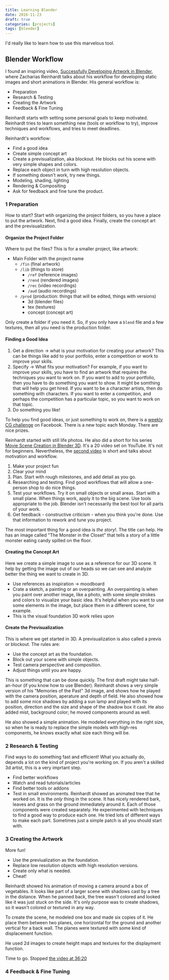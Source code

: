 ```yaml
---
title: Learning Blender
date: 2016-11-23
draft: true
categories: [projects]
tags: [blender]
---
```


I'd really like to learn how to use this marvelous tool.
<!--more-->

## Blender Workflow
I found an inspiring video, [Successfully Developing Artwork in Blender](https://www.youtube.com/watch?v=TEl8Z-Gemro), where Zacharias Reinhardt talks about his workflow for developing static images and short animations in Blender. His general workflow is:

- Preparation
- Research & Testing
- Creating the Artwork
- Feedback & Fine Tuning

Reinhardt starts with setting some personal goals to keep motivated. Reinhardt tries to learn something new (tools or workflow to try), improve techniques and workflows, and tries to meet deadlines.

Reinhardt's workflow:

- Find a good idea
- Create simple concept art
- Create a previsualization, aka blockout. He blocks out his scene with very simple shapes and colors.
- Replace each object in turn with high resolution objects.
- If something doesn't work, try new things.
- Modeling, shading, lighting
- Rendering & Compositing
- Ask for feedback and fine tune the product.


### 1 Preparation
How to start? Start wtih organizing the project folders, so you have a place to put the artwork. Next, find a good idea. Finally, create the concept art and the previsualization.

#### Organize the Project Folder
Where to put the files? This is for a smaller project, like artwork:

- Main Folder with the project name
    - `/fin`    (final artwork)
    - `/lib`    (things to store)
        - `/ref`    (reference images)
        - `/rend`   (rendered images)
        - `/rec`    (video recordings)
        - `/aud`    (audio recordings)
    - `/prod`   (production: things that will be edited, things with versions)
        - 3d        (blender files)
        - tex       (textures)
        - concept   (concept art)

Only create a folder if you need it. So, if you only have a `blend` file and a few textures, then all you need is the production folder.

#### Finding a Good Idea

1. Get a direction -> what is your motivation for creating your artwork? This can be things like add to your portfolio, enter a competition or work to improve your skills.
1. Specify -> What fits your motivation? For example, if you want to improve your skills, you have to find an artwork that requires the techniques you want to work on. If you want to add to your portfolio, then you have to do something you want to show. It might be somthing that will help you get hired. If you want to be a character artists, then do something with characters. If you want to enter a competition, and perhaps the competition has a particular topic, so you want to work on that topic.
1. Do something you like!

To help you find good ideas, or just something to work on, there is a [weekly CG challenge](https://facebook.com/groups/weeklycgc) on Facebook. There is a new topic each Monday. There are nice prizes.

Reinhardt started with still life photos. He also did a short for his series [Movie Scene Creation in Blender 3D](https://www.youtube.com/watch?v=Wd3bz62dDLA). It's a 20 video set on YouTube. It's not for beginners. Nevertheless, the [second video](https://www.youtube.com/watch?v=R2BsIMmRmog) is short and talks about motivation and workflow.

1. Make your project fun
1. Clear your mind
1. Plan. Start with rough milestones, and add detail as you go.
1. Researching and testing. Find good workflows that will allow a one-person shop to do nice things.
1. Test your workflows. Try it on small objects or small areas. Start with a small plane. When things work, apply it to the big scene. Use tools appropriate to the job. Blender isn't necessarily the best tool for all parts of your work.
1. Get feedback - constructive criticism - when you think you're done. Use that information to rework and tune you project.

The most important thing for a good idea is _the story_!. The title can help. He has an image called "The Monster in the Closet" that tells a story of a little monster eating candy spilled on the floor.

#### Creating the Concept Art
Here we create a simple image to use as a reference for our 3D scene. It help by getting the image out of our heads so we can see and analyze better the thing we want to create in 3D.

- Use references as inspiration -> moodboard
- Crate a sketch, a painting or an overpainting. An overpainting is when you paint over another image, like a photo, with some simple strokes and colors to visualize your basic idea. It's helpful when you want to use some elements in the image, but place them in a different scene, for example.
- This is the visual foundation 3D work relies upon

#### Create the Previsualization
This is where we get started in 3D. A previsualization is also called a previs or blockout. The rules are:

- Use the concept art as the foundation.
- Block out your scene with simple objects.
- Test camera perspective and composition.
- Adjust things until you are happy.

This is something that can be done quickly. The first draft might take half-an-hour (if you know how to use Blender). Reinhardt shows a very simple version of his "Memories of the Past" 3d image, and shows how he played with the camera position, aperature and depth of field. He also showed how to add some nice shadows by adding a sun lamp and played with its position, direction and the size and shape of the shadow box it cast. He also added mist, background color; he moved components around as well.

He also showed a simple animation. He modeled everything in the right size, so when he is ready to replace the simple models with high-res components, he knows exactly what size each thing will be.

### 2 Research & Testing
Find ways to do something fast and efficient! What you actually do, depends a lot on the kind of project you're working on. If you aren't a skilled 3d artist, this is a very imprtant step.

- Find better workflows
- Watch and read tutorials/articles
- Find better tools or addons
- Test in small environments. Reinhardt showed an animated tree that he worked on. It is the _only_ thing in the scene. It has nicely rendered bark, leaves and grass on the ground immediately around it. Each of those components were created separately. He experimented with techniques to find a good way to produce each one. He tried lots of different ways to make each part. Sometimes just a simple patch is all you should start with.

### 3 Creating the Artwork
More fun!

- Use the previualization as the foundation.
- Replace low resolution objects with high resolution versions.
- Create only what is needed.
- Cheat!

Reinhardt showed his animation of moving a camera around a box of vegetables. It looks like part of a larger scene with shadows cast by a tree in the distance. When he panned back, the tree wasn't colored and looked like it was just stuck on the side. It's only purpose was to create shadows, so it wasn't colored or textured in any way.

To create the scene, he modeled one box and made six copies of it. He place them between two planes, one horizontal for the ground and another vertical for a back wall. The planes were textured with some kind of displacement function.

He used 2d images to create height maps and textures for the displayment function.

Time to go. Stopped [the video at 36:20](https://youtu.be/TEl8Z-Gemro?t=2180)

### 4 Feedback & Fine Tuning
